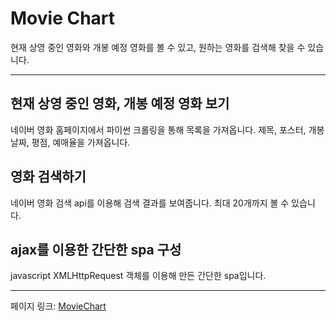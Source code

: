 # Movie Chart

현재 상영 중인 영화와 개봉 예정 영화를 볼 수 있고, 원하는 영화를 검색해 찾을 수 있습니다.

------------

## 현재 상영 중인 영화, 개봉 예정 영화 보기

네이버 영화 홈페이지에서 파이썬 크롤링을 통해 목록을 가져옵니다.
제목, 포스터, 개봉 날짜, 평점, 예매율을 가져옵니다.

## 영화 검색하기

네이버 영화 검색 api를 이용해 검색 결과를 보여줍니다.
최대 20개까지 볼 수 있습니다.

## ajax를 이용한 간단한 spa 구성

javascript XMLHttpRequest 객체를 이용해 만든 간단한 spa입니다.

------------

페이지 링크: [MovieChart](http://seonghun.shop/)
